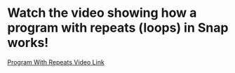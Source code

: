 # Watch the video showing how a program with repeats (loops) in Snap works!  
[Program With Repeats Video Link](https://www.youtube.com/watch?v=sXMSwWjPbsQ)  
